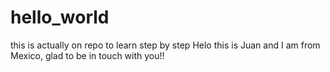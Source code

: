 # hello_world
this is actually on repo to learn step by step
Helo this is Juan and I am from Mexico, glad to be in touch with you!!
